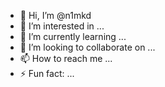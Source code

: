 - 👋 Hi, I’m @n1mkd
- 👀 I’m interested in ...
- 🌱 I’m currently learning ...
- 💞️ I’m looking to collaborate on ...
- 📫 How to reach me ...
- ⚡ Fun fact: ...

<!---
n1mkd/n1mkd is a ✨ special ✨ repository because its `README.md` (this file) appears on your GitHub profile.
You can click the Preview link to take a look at your changes.
--->
